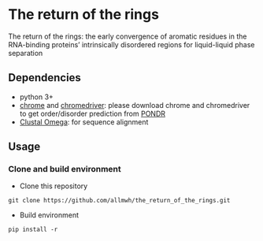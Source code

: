 # The return of the rings
The return of the rings: the early convergence of aromatic residues in the RNA-binding proteins’ intrinsically disordered regions for liquid-liquid phase separation

## Dependencies
* python 3+
* [chrome](https://www.google.com/chrome/) and [chromedriver](https://chromedriver.chromium.org/): please download chrome and chromedriver to get order/disorder prediction from [PONDR](http://www.pondr.com/)
* [Clustal Omega](http://www.clustal.org/omega/): for sequence alignment

## Usage
### Clone and build environment
* Clone this repository
```
git clone https://github.com/allmwh/the_return_of_the_rings.git
```
* Build environment
```
pip install -r 
```





